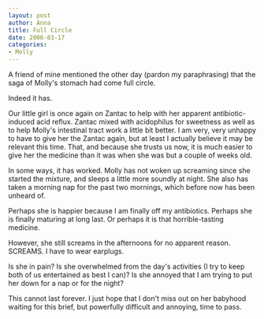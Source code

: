 ```yaml
--- 
layout: post
author: Anna
title: Full Circle
date: 2006-03-17
categories: 
- Molly
---
```


A friend of mine mentioned the other day (pardon my paraphrasing) that the saga of Molly's stomach had come full circle.

Indeed it has.

Our little girl is once again on Zantac to help with her apparent antibiotic-induced acid reflux. Zantac mixed with acidophilus for sweetness as well as to help Molly's intestinal tract work a little bit better. I am very, very unhappy to have to give her the Zantac again, but at least I actually believe it may be relevant this time. That, and because she trusts us now, it is much easier to give her the medicine than it was when she was but a couple of weeks old.

In some ways, it has worked. Molly has not woken up screaming since she started the mixture, and sleeps a little more soundly at night. She also has taken a morning nap for the past two mornings, which before now has been unheard of.

Perhaps she is happier because I am finally off my antibiotics. Perhaps she is finally maturing at long last. Or perhaps it is that horrible-tasting medicine.

However, she still screams in the afternoons for no apparent reason. SCREAMS. I have to wear earplugs.

Is she in pain? Is she overwhelmed from the day's activities (I try to keep both of us entertained as best I can)? Is she annoyed that I am trying to put her down for a nap or for the night?

This cannot last forever. I just hope that I don't miss out on her babyhood waiting for this brief, but powerfully difficult and annoying, time to pass.